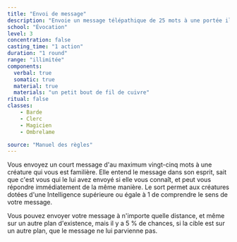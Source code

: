 ```yaml
---
title: "Envoi de message"
description: "Envoie un message télépathique de 25 mots à une portée illimitée."
school: "Évocation"
level: 3
concentration: false
casting_time: "1 action"
duration: "1 round"
range: "illimitée"
components:
  verbal: true
  somatic: true
  material: true
  materials: "un petit bout de fil de cuivre"
ritual: false
classes:
    - Barde
    - Clerc
    - Magicien
    - Ombrelame

source: "Manuel des règles"
---
```

Vous envoyez un court message d'au maximum vingt-cinq mots à une créature qui vous est familière. Elle entend le message dans son esprit, sait que c'est vous qui le lui avez envoyé si elle vous connaît, et peut vous répondre immédiatement de la même manière. Le sort permet aux créatures dotées d'une Intelligence supérieure ou égale à 1 de comprendre le sens de votre message.

Vous pouvez envoyer votre message à n'importe quelle distance, et même sur un autre plan d'existence, mais il y a 5 % de chances, si la cible est sur un autre plan, que le message ne lui parvienne pas.
